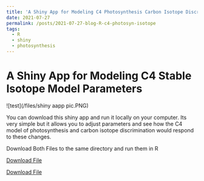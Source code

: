 ```yaml
---
title: 'A Shiny App for Modeling C4 Photosynthesis Carbon Isotope Discrimination'
date: 2021-07-27
permalink: /posts/2021-07-27-blog-R-c4-photosyn-isotope
tags:
  - R
  - shiny
  - photosynthesis
---
```


A Shiny App for Modeling C4 Stable Isotope Model Parameters
=====

![test](/files/shiny aapp pic.PNG)

You can download this shiny app and run it locally on your computer. Its very simple but it allows you to adjust parameters and see how the C4 model of photosynthesis and carbon isotope discrimination would respond to these changes. 

Download Both Files to the same directory and run them in R

<a href="/files/ui.R">Download File</a>

<a href="/files/server.R">Download File</a>
